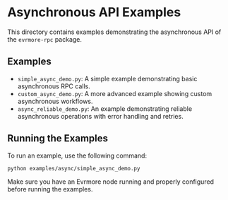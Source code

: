 # Asynchronous API Examples

This directory contains examples demonstrating the asynchronous API of the `evrmore-rpc` package.

## Examples

- `simple_async_demo.py`: A simple example demonstrating basic asynchronous RPC calls.
- `custom_async_demo.py`: A more advanced example showing custom asynchronous workflows.
- `async_reliable_demo.py`: An example demonstrating reliable asynchronous operations with error handling and retries.

## Running the Examples

To run an example, use the following command:

```bash
python examples/async/simple_async_demo.py
```

Make sure you have an Evrmore node running and properly configured before running the examples. 